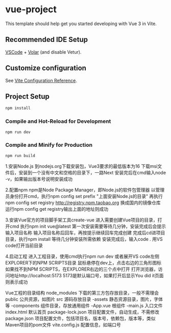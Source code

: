 # vue-project

This template should help get you started developing with Vue 3 in Vite.

## Recommended IDE Setup

[VSCode](https://code.visualstudio.com/) + [Volar](https://marketplace.visualstudio.com/items?itemName=Vue.volar) (and disable Vetur).

## Customize configuration

See [Vite Configuration Reference](https://vitejs.dev/config/).

## Project Setup

```sh
npm install
```

### Compile and Hot-Reload for Development

```sh
npm run dev
```

### Compile and Minify for Production

```sh
npm run build
```
1.安装Node.js
到nodejs.org下载安装包，Vue3要求的最低版本为16
下载msi文件后，安装到一个没有中文和空格的目录下，一路Next
安装完后在cmd输入node -v，如果输出版本号说明安装成功

2.配置npm
npm是Node Package Manager，即Node.js的软件包管理器
以管理员身份打开cmd，执行npm config set prefix "上面安装Node.js的目录"
再执行npm config set registry http://registry.npm.taobao.org 换成国内的镜像仓库
运行npm config get registry输出上面的地址则成功

3.安装Vue官方的项目脚手架工具create-vue
进入需要创建Vue项目的目录，打开cmd
执行npm init vue@latest
第一次安装需要等待几分钟，安装完成后会提示输入项目名称
输入项目名称后回车，再按提示继续回车完成创建
完成后cd进项目目录，执行npm install
等待几分钟安装所需依赖
安装完成后，输入code .
用VS code打开当前目录

4.启动工程
进入工程目录，使用cmd执行npm run dev
或者展开VS code左侧EXPLORER下的NPM SCRIPTS目录
鼠标悬停在dev上，点击右边的三角形图标
如果找不到NPM SCRIPTS，在EXPLORER右边的三个点中打开
打开浏览器，访问地址http://localhost:5173
5173是默认端口号，如果打开后显示You did it页面则表示成功

Vue工程的目录结构
node_modules 下载的第三方包存放目录，一般不需理会
public 公共资源，如图片
src 源码存放目录
-assets 静态资源目录，图片，字体等
-components 组件目录，存放通用组件
-App.vue 根组件
-main.js 入口文件
index.html 默认首页
package-lock.json 项目配置文件，自动生成，不需修改
package.json 项目配置文件，包括项目名，版本号，依赖包，版本等，类似Maven项目的pom文件
vite.config.js 配置信息，如端口号
